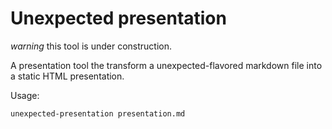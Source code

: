 # Unexpected presentation

*warning* this tool is under construction.

A presentation tool the transform a unexpected-flavored markdown file into a static HTML presentation.

Usage:

```sh
unexpected-presentation presentation.md
```
